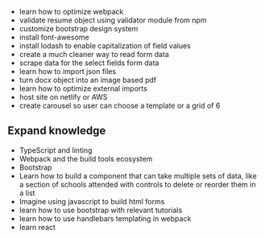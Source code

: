 - learn how to optimize webpack
- validate resume object using validator module from npm
- customize bootstrap design system
- install font-awesome
- install lodash to enable capitalization of field values
- create a much cleaner way to read form data
- scrape data for the select fields form data
- learn how to import json files
- turn docx object into an image based pdf
- learn how to optimize external imports
- host site on netlify or AWS
- create carousel so user can choose a template or a grid of 6


## Expand knowledge
- TypeScript and linting
- Webpack and the build tools ecosystem
- Bootstrap
- Learn how to build a component that can take multiple sets of data, like a section of schools attended with controls to delete or reorder them in a list
- Imagine using javascript to build html forms
- learn how to use bootstrap with relevant tutorials
- learn how to use handlebars templating in webpack
- learn react